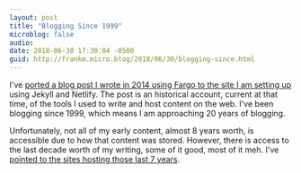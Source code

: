 ```yaml
---
layout: post
title: "Blogging Since 1999"
microblog: false
audio: 
date: 2018-06-30 17:30:04 -0500
guid: http://frankm.micro.blog/2018/06/30/blogging-since.html
---
```

I've [ported a blog post I wrote in 2014 using Fargo to the site I am setting up](https://writing.frankmcpherson.net/stories/2018/06/30/my-internet-writing-story.html) using Jekyll and Netlify. The post is an historical account, current at that time, of the tools I used to write and host content on the web. I've been blogging since 1999, which means I am approaching 20 years of blogging. 

Unfortunately, not all of my early content, almost 8 years worth, is accessible due to how that content was stored. However, there is access to the last decade worth of my writing, some of it good, most of it meh. I've [pointed to the sites hosting those last 7 years](https://writing.frankmcpherson.net/about/).
